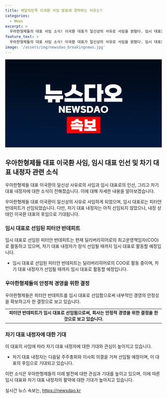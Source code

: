 ```yaml
---
title: 배달의민족 이국환 사임 발표에 경악하는 이유는?
categories:
  - News
excerpt: >
  우아한형제들의 대표 사임 소식! 이국환 대표가 일신상의 사유로 사임을 밝혔다. 임시 대표는 피터얀 반데피트가 맡으며, 차기 대표 내정자는 내년 주주총회와 이사회를 거친 후 선임될 예정이다. 지난해 우아한형제들의 매출은 15.9% 증가한 3조4155억원이며, 영업이익은 전년 대비 65% 성장한 6998억원이었다. 이 대표의 갑작스러운 사임으로 독일 모기업 딜리버리히어로의 압박과 대주주와의 갈등설이 제기되고 있다.
feature_text: >
  우아한형제들의 대표 사임 소식! 이국환 대표가 일신상의 사유로 사임을 밝혔다. 임시 대표는 피터얀 반데피트가 맡으며, 차기 대표 내정자는 내년 주주총회와 이사회를 거친 후 선임될 예정이다. 지난해 우아한형제들의 매출은 15.9% 증가한 3조4155억원이며, 영업이익은 전년 대비 65% 성장한 6998억원이었다. 이 대표의 갑작스러운 사임으로 독일 모기업 딜리버리히어로의 압박과 대주주와의 갈등설이 제기되고 있다.
image: '/assets/img/newsdao_breakingnews.jpg'
---
```


<p><img src="/assets/img/newsdao_breakingnews.jpg" alt="pcversion 속보" /></p>

<h2 data-ke-size="size26">우아한형제들 대표 이국환 사임, 임시 대표 인선 및 차기 대표 내정자 관련 소식</h2>

<p>우아한형제들 대표 이국환의 일신상 사유로의 사임과 임시 대표로의 인선, 그리고 차기 대표 내정자에 대한 소식이 전해졌습니다. 이에 대해 자세한 내용을 알아보겠습니다.</p>

<p data-ke-size="size16">우아한형제들 대표 이국환이 일신상의 사유로 사임하게 되었으며, 임시 대표로는 피터얀 반데피트가 선임되었습니다. 다만, 차기 대표 내정자는 아직 선임되지 않았으나, 내정 상태인 이국환 대표의 후임으로 기대됩니다.</p>

<h3 data-ke-size="size24">임시 대표로 선임된 피터얀 반데피트</h3>

<p>임시 대표로 선임된 피터얀 반데피트는 현재 딜리버리히어로의 최고운영책임자(COO)로 활동하고 있으며, 차기 대표 내정자가 정식 선임될 때까지 임시 대표로 활동할 예정입니다.</p>

<ul>
  <li>임시 대표로 선임된 피터얀 반데피트는 딜리버리히어로의 COO로 활동 중이며, 차기 대표 내정자가 선임될 때까지 임시 대표로 활동할 예정입니다.</li>
</ul>

<h3 data-ke-size="size24">우아한형제들의 안정적 경영을 위한 결정</h3>

<p>우아한형제들은 피터얀 반데피트를 임시 대표로 선임함으로써 내부적인 경영의 안정성을 확보하고자 한 결정으로 보고 있습니다.</p>

<table>
  <tr>
    <td style="text-align: center; height: 17px;"><b>피터얀 반데피트가 임시 대표로 선임됨으로써, 회사는 안정적 경영을 위한 결정을 한 것으로 보고 있습니다.</b></td>
  </tr>
</table>

<h3 data-ke-size="size24">차기 대표 내정자에 대한 기대</h3>

<p>이 대표의 사임에 따라 차기 대표 내정자에 대한 기대와 관심이 높아지고 있습니다.</p>

<ul>
  <li>차기 대표 내정자는 다음달 주주총회와 이사회 의결을 거쳐 선임될 예정이며, 이 대표의 후임으로 기대되고 있습니다.</li>
</ul>

<p>이런 소식은 우아한형제들의 미래 발전에 대한 관심과 기대를 높이고 있으며, 이에 따른 임시 대표와 차기 대표 내정자의 활약에 대한 기대가 높아지고 있습니다.</p>
실시간 뉴스 속보는, <a href="https://newsdao.kr" rel="dofollow">https://newsdao.kr</a>


